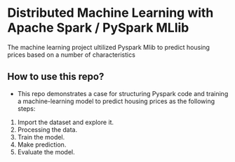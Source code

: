 # Distributed Machine Learning with Apache Spark / PySpark MLlib
The machine learning project ultilized Pyspark Mlib to predict housing prices based on a number of characteristics

## How to use this repo? ##
* This repo demonstrates a case for structuring Pyspark code and training a machine-learning model to predict housing prices as the following steps:
1. Import the dataset and explore it.
2. Processing the data.
3. Train the model.
4. Make prediction.
5. Evaluate the model.
